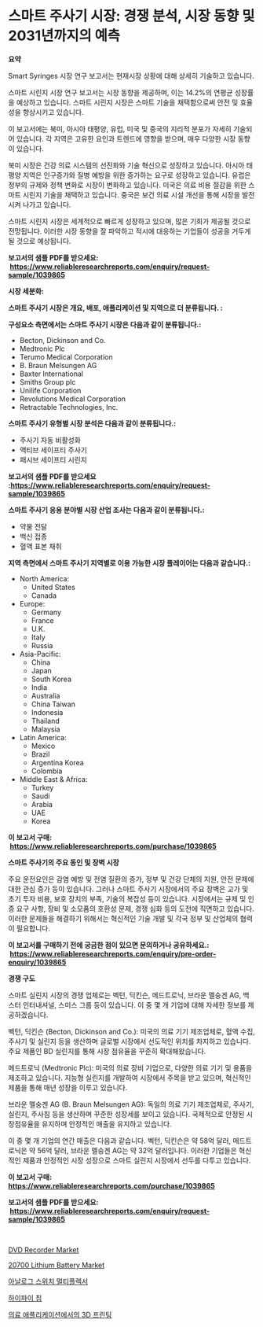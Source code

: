 <p><h1>스마트 주사기 시장: 경쟁 분석, 시장 동향 및 2031년까지의 예측</h1></p><p><strong>요약</strong></p>
<p><p>Smart Syringes 시장 연구 보고서는 현재시장 상황에 대해 상세히 기술하고 있습니다. </p><p>스마트 시린지 시장 연구 보고서는 시장 동향을 제공하며, 이는 14.2%의 연평균 성장률을 예상하고 있습니다. 스마트 시린지 시장은 스마트 기술을 채택함으로써 안전 및 효율성을 향상시키고 있습니다.</p><p>이 보고서에는 북미, 아시아 태평양, 유럽, 미국 및 중국의 지리적 분포가 자세히 기술되어 있습니다. 각 지역은 고유한 요인과 트렌드에 영향을 받으며, 매우 다양한 시장 동향이 있습니다.</p><p>북미 시장은 건강 의료 시스템의 선진화와 기술 혁신으로 성장하고 있습니다. 아시아 태평양 지역은 인구증가와 질병 예방을 위한 증가하는 요구로 성장하고 있습니다. 유럽은 정부의 규제와 정책 변화로 시장이 변화하고 있습니다. 미국은 의료 비용 절감을 위한 스마트 시린지 기술을 채택하고 있습니다. 중국은 보건 의료 시설 개선을 통해 시장을 발전시켜 나가고 있습니다. </p><p>스마트 시린지 시장은 세계적으로 빠르게 성장하고 있으며, 많은 기회가 제공될 것으로 전망됩니다. 이러한 시장 동향을 잘 파악하고 적시에 대응하는 기업들이 성공을 거두게 될 것으로 예상됩니다.</p></p>
<p><strong>보고서의 샘플 PDF를 받으세요: &nbsp;<a href="https://www.reliableresearchreports.com/enquiry/request-sample/1039865">https://www.reliableresearchreports.com/enquiry/request-sample/1039865</a></strong></p>
<p><strong>시장 세분화:</strong></p>
<p><strong> 스마트 주사기 시장은 개요, 배포, 애플리케이션 및 지역으로 더 분류됩니다. :</strong></p>
<p><strong>구성요소 측면에서는 스마트 주사기 시장은 다음과 같이 분류됩니다.:</strong></p>
<p><ul><li>Becton, Dickinson and Co.</li><li>Medtronic Plc</li><li>Terumo Medical Corporation</li><li>B. Braun Melsungen AG</li><li>Baxter International</li><li>Smiths Group plc</li><li>Unilife Corporation</li><li>Revolutions Medical Corporation</li><li>Retractable Technologies, Inc.</li></ul></p>
<p><strong> 스마트 주사기 유형별 시장 분석은 다음과 같이 분류됩니다.:</strong></p>
<p><ul><li>주사기 자동 비활성화</li><li>액티브 세이프티 주사기</li><li>패시브 세이프티 시린지</li></ul></p>
<p><strong>보고서의 샘플 PDF를 받으세요 :<a href="https://www.reliableresearchreports.com/enquiry/request-sample/1039865">https://www.reliableresearchreports.com/enquiry/request-sample/1039865</a></strong></p>
<p><strong> 스마트 주사기 응용 분야별 시장 산업 조사는 다음과 같이 분류됩니다.:</strong></p>
<p><ul><li>약물 전달</li><li>백신 접종</li><li>혈액 표본 채취</li></ul></p>
<p><strong>지역 측면에서 스마트 주사기 지역별로 이용 가능한 시장 플레이어는 다음과 같습니다.:</strong></p>
<p><ul>
    <li>
        North America:
        <ul>
            <li>United States</li>
            <li>Canada</li>
        </ul>
    </li>
    <li>
        Europe:
        <ul>
            <li>Germany</li>
            <li>France</li>
            <li>U.K.</li>
            <li>Italy</li>
            <li>Russia</li>
        </ul>
    </li>
    <li>
        Asia-Pacific:
        <ul>
            <li>China</li>
            <li>Japan</li>
            <li>South Korea</li>
            <li>India</li>
            <li>Australia</li>
            <li>China Taiwan</li>
            <li>Indonesia</li>
            <li>Thailand</li>
            <li>Malaysia</li>
        </ul>
    </li>
    <li>
        Latin America:
        <ul>
            <li>Mexico</li>
            <li>Brazil</li>
            <li>Argentina Korea</li>
            <li>Colombia</li>
        </ul>
    </li>
    <li>
        Middle East & Africa:
        <ul>
            <li>Turkey</li>
            <li>Saudi</li>
            <li>Arabia</li>
            <li>UAE</li>
            <li>Korea</li>
        </ul>
    </li>
    </ul></p>
<p><strong>이 보고서 구매: &nbsp;<a href="https://www.reliableresearchreports.com/purchase/1039865">https://www.reliableresearchreports.com/purchase/1039865</a></strong></p>
<p><strong>스마트 주사기의 주요 동인 및 장벽 시장</strong></p>
<p><p>주요 운전요인은 감염 예방 및 전염 질환의 증가, 정부 및 건강 단체의 지원, 안전 문제에 대한 관심 증가 등이 있습니다. 그러나 스마트 주사기 시장에서의 주요 장벽은 고가 및 초기 투자 비용, 보호 장치의 부족, 기술의 복잡성 등이 있습니다. 시장에서는 규제 및 인증 요구 사항, 장비 및 소모품의 호환성 문제, 경쟁 심화 등의 도전에 직면하고 있습니다. 이러한 문제들을 해결하기 위해서는 혁신적인 기술 개발 및 각국 정부 및 산업체의 협력이 필요합니다.</p></p>
<p><strong>이 보고서를 구매하기 전에 궁금한 점이 있으면 문의하거나 공유하세요.: &nbsp;<a href="https://www.reliableresearchreports.com/enquiry/pre-order-enquiry/1039865">https://www.reliableresearchreports.com/enquiry/pre-order-enquiry/1039865</a></strong></p>
<p><strong>경쟁 구도</strong></p>
<p><p>스마트 실린지 시장의 경쟁 업체로는 벡턴, 딕킨슨, 메드트로닉, 브라운 멜숭겐 AG, 백스터 인터내셔널, 스미스 그룹 등이 있습니다. 이 중 몇 개 기업에 대해 자세한 정보를 제공하겠습니다.</p><p>벡턴, 딕킨슨 (Becton, Dickinson and Co.): 미국의 의료 기기 제조업체로, 혈액 수집, 주사기 및 실린지 등을 생산하며 글로벌 시장에서 선도적인 위치를 차지하고 있습니다. 주요 제품인 BD 실린지를 통해 시장 점유율을 꾸준히 확대해왔습니다.</p><p>메드트로닉 (Medtronic Plc): 미국의 의료 장비 기업으로, 다양한 의료 기기 및 용품을 제조하고 있습니다. 지능형 실린지를 개발하여 시장에서 주목을 받고 있으며, 혁신적인 제품을 통해 매년 성장을 이루고 있습니다.</p><p>브라운 멜숭겐 AG (B. Braun Melsungen AG): 독일의 의료 기기 제조업체로, 주사기, 실린지, 주사침 등을 생산하며 꾸준한 성장세를 보이고 있습니다. 국제적으로 안정된 시장점유율을 유지하며 안정적인 매출을 유지하고 있습니다.</p><p>이 중 몇 개 기업의 연간 매출은 다음과 같습니다. 벡턴, 딕킨슨은 약 58억 달러, 메드트로닉은 약 56억 달러, 브라운 멜숭겐 AG는 약 32억 달러입니다. 이러한 기업들은 혁신적인 제품과 안정적인 시장 성장으로 스마트 실린지 시장에서 선두를 다투고 있습니다.</p></p>
<p><strong>이 보고서 구매: &nbsp; <a href="https://www.reliableresearchreports.com/purchase/1039865">https://www.reliableresearchreports.com/purchase/1039865</a></strong></p>
<p><strong>보고서의 샘플 PDF를 받으세요: &nbsp;<a href="https://www.reliableresearchreports.com/enquiry/request-sample/1039865">https://www.reliableresearchreports.com/enquiry/request-sample/1039865</a></strong><strong></strong></p>
<p>&nbsp;</p>
<p><p><a href="https://github.com/irfadac/Market-Research-Report-List-2/blob/main/dvd-recorder-market.md">DVD Recorder Market</a></p><p><a href="https://issuu.com/reportprime-2/docs/20700-lithium-battery-market-size-2030.pptx">20700 Lithium Battery Market</a></p><p><a href="https://medium.com/@hugofirst44/%EC%95%84%EB%82%A0%EB%A1%9C%EA%B7%B8-%EC%8A%A4%EC%9C%84%EC%B9%98-%EB%A9%80%ED%8B%B0%ED%94%8C%EB%A0%89%EC%84%9C-%EC%8B%9C%EC%9E%A5-%EC%84%B1%EA%B3%B5%EC%A0%81%EC%9D%B8-%EB%B9%84%EC%A6%88%EB%8B%88%EC%8A%A4-%EC%A0%84%EB%9E%B5%EC%9D%98-%ED%95%B5%EC%8B%AC-%EC%9A%94%EC%86%8C-2031%EB%85%84%EA%B9%8C%EC%A7%80-%EC%98%88%EC%B8%A1-37cf6977180b">아날로그 스위치 멀티플렉서</a></p><p><a href="https://medium.com/@dunce678678/%ED%95%98%EC%9D%B4%ED%8C%8C%EC%9D%B4-%EC%B9%A9-%EC%8B%9C%EC%9E%A5-2031%EB%85%84%EA%B9%8C%EC%A7%80%EC%9D%98-%ED%8A%B8%EB%A0%8C%EB%93%9C-%EC%98%88%EC%B8%A1-%EB%B0%8F-%EA%B2%BD%EC%9F%81-%EB%B6%84%EC%84%9D-c778778a7f88">하이파이 칩</a></p><p><a href="https://github.com/lkwggful07722/Market-Research-Report-List-1/blob/main/79048194161.md">의료 애플리케이션에서의 3D 프린팅</a></p></p>